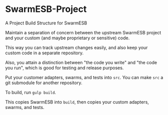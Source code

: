 # SwarmESB-Project

A Project Build Structure for SwarmESB

Maintain a separation of concern between the upstream SwarmESB project and your custom (and maybe proprietary or sensitive) code. 

This way you can track upstream changes easily, and also keep your custom code in a separate repository.

Also, you attain a distinction between "the code you write" and "the code you run", which  is
good for testing and release purposes.

Put your customer adapters, swarms, and tests into ```src```. You can make ```src``` a git submodule for another repository.

To build, run ```gulp build```.

This copies SwarmESB into ```build```, then copies your custom adapters, swarms, and tests.

